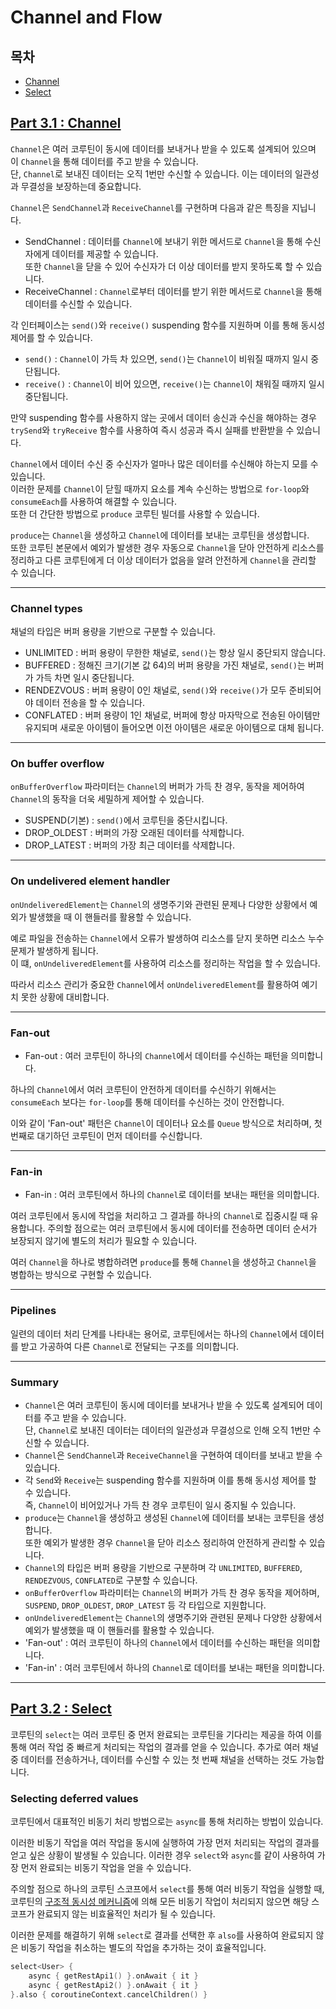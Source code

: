 # Channel and Flow

## 목차

- [Channel](#part-31--channel)
- [Select](#part-32--select)

## [Part 3.1 : Channel](Channel.md)

`Channel`은 여러 코루틴이 동시에 데이터를 보내거나 받을 수 있도록 설계되어 있으며 이 `Channel`을 통해 데이터를 주고 받을 수 있습니다.  
단, `Channel`로 보내진 데이터는 오직 1번만 수신할 수 있습니다. 이는 데이터의 일관성과 무결성을 보장하는데 중요합니다.

`Channel`은 `SendChannel`과 `ReceiveChannel`를 구현하며 다음과 같은 특징을 지닙니다.

- SendChannel : 데이터를 `Channel`에 보내기 위한 메서드로 `Channel`을 통해 수신자에게 데이터를 제공할 수 있습니다.  
  또한 `Channel`을 닫을 수 있어 수신자가 더 이상 데이터를 받지 못하도록 할 수 있습니다.
- ReceiveChannel : `Channel`로부터 데이터를 받기 위한 메서드로 `Channel`을 통해 데이터를 수신할 수 있습니다.

각 인터페이스는 `send()`와 `receive()` suspending 함수를 지원하며 이를 통해 동시성 제어를 할 수 있습니다.

- `send()` : `Channel`이 가득 차 있으면, `send()`는 `Channel`이 비워질 때까지 일시 중단됩니다.
- `receive()` : `Channel`이 비어 있으면, `receive()`는 `Channel`이 채워질 때까지 일시 중단됩니다.

만약 suspending 함수를 사용하지 않는 곳에서 데이터 송신과 수신을 해야하는 경우 `trySend`와 `tryReceive` 함수를 사용하여 즉시 성공과 즉시 실패를 반환받을 수 있습니다.

`Channel`에서 데이터 수신 중 수신자가 얼마나 많은 데이터를 수신해야 하는지 모를 수 있습니다.  
이러한 문제를 `Channel`이 닫힐 때까지 요소를 계속 수신하는 방법으로 `for-loop`와 `consumeEach`를 사용하여 해결할 수 있습니다.  
또한 더 간단한 방법으로 `produce` 코루틴 빌더를 사용할 수 있습니다.

`produce`는 `Channel`을 생성하고 `Channel`에 데이터를 보내는 코루틴을 생성합니다.  
또한 코루틴 본문에서 예외가 발생한 경우 자동으로 `Channel`을 닫아 안전하게 리소스를 정리하고
다른 코루틴에게 더 이상 데이터가 없음을 알려 안전하게 `Channel`을 관리할 수 있습니다.

---

### Channel types

채널의 타입은 버퍼 용량을 기반으로 구분할 수 있습니다.

- UNLIMITED : 버퍼 용량이 무한한 채널로, `send()`는 항상 일시 중단되지 않습니다.
- BUFFERED : 정해진 크기(기본 값 64)의 버퍼 용량을 가진 채널로, `send()`는 버퍼가 가득 차면 일시 중단됩니다.
- RENDEZVOUS : 버퍼 용량이 0인 채널로, `send()`와 `receive()`가 모두 준비되어야 데이터 전송을 할 수 있습니다.
- CONFLATED : 버퍼 용량이 1인 채널로, 버퍼에 항상 마자막으로 전송된 아이템만 유지되며 새로운 아이템이 들어오면 이전 아이템은 새로운 아이템으로 대체 됩니다.

---

### On buffer overflow

`onBufferOverflow` 파라미터는 `Channel`의 버퍼가 가득 찬 경우, 동작을 제어하여 `Channel`의 동작을 더욱 세밀하게 제어할 수 있습니다.

- SUSPEND(기본) : `send()`에서 코루틴을 중단시킵니다.
- DROP_OLDEST : 버퍼의 가장 오래된 데이터를 삭제합니다.
- DROP_LATEST : 버퍼의 가장 최근 데이터를 삭제합니다.

---

### On undelivered element handler

`onUndeliveredElement`는 `Channel`의 생명주기와 관련된 문제나 다양한 상황에서 예외가 발생했을 때 이 핸들러를 활용할 수 있습니다.

예로 파일을 전송하는 `Channel`에서 오류가 발생하여 리소스를 닫지 못하면 리소스 누수 문제가 발생하게 됩니다.  
이 떄, `onUndeliveredElement`를 사용하여 리소스를 정리하는 작업을 할 수 있습니다.

따라서 리소스 관리가 중요한 `Channel`에서 `onUndeliveredElement`를 활용하여 예기치 못한 상황에 대비합니다. 

--- 

### Fan-out

- Fan-out : 여러 코루틴이 하나의 `Channel`에서 데이터를 수신하는 패턴을 의미합니다.

하나의 `Channel`에서 여러 코루틴이 안전하게 데이터를 수신하기 위해서는 `consumeEach` 보다는 `for-loop`를 통해 데이터를 수신하는 것이 안전합니다.

이와 같이 'Fan-out' 패턴은 `Channel`이 데이터나 요소를 `Queue` 방식으로 처리하며, 첫 번째로 대기하던 코루틴이 먼저 데이터를 수신합니다.

--- 

### Fan-in

- Fan-in : 여러 코루틴에서 하나의 `Channel`로 데이터를 보내는 패턴을 의미합니다.

여러 코루틴에서 동시에 작업을 처리하고 그 결과를 하나의 `Channel`로 집중시킬 때 유용합니다.
주의할 점으로는 여러 코루틴에서 동시에 데이터를 전송하면 데이터 순서가 보장되지 않기에 별도의 처리가 필요할 수 있습니다.

여러 `Channel`을 하나로 병합하려면 `produce`를 통해 `Channel`을 생성하고 `Channel`을 병합하는 방식으로 구현할 수 있습니다.

---

### Pipelines

일련의 데이터 처리 단계를 나타내는 용어로, 코루틴에서는 하나의 `Channel`에서 데이터를 받고 가공하여 다른 `Channel`로 전달되는 구조를 의미합니다.

---

### Summary

- `Channel`은 여러 코루틴이 동시에 데이터를 보내거나 받을 수 있도록 설계되어 데이터를 주고 받을 수 있습니다.  
  단, `Channel`로 보내진 데이터는 데이터의 일관성과 무결성으로 인해 오직 1번만 수신할 수 있습니다.
- `Channel`은 `SendChannel`과 `ReceiveChannel`을 구현하여 데이터를 보내고 받을 수 있습니다.
- 각 `Send`와 `Receive`는 suspending 함수를 지원하며 이를 통해 동시성 제어를 할 수 있습니다.  
  즉, `Channel`이 비어있거나 가득 찬 경우 코루틴이 일시 중지될 수 있습니다.
- `produce`는 `Channel`을 생성하고 생성된 `Channel`에 데이터를 보내는 코루틴을 생성합니다.  
  또한 예외가 발생한 경우 `Channel`을 닫아 리소스 정리하여 안전하게 관리할 수 있습니다.
- `Channel`의 타입은 버퍼 용량을 기반으로 구분하며 각 `UNLIMITED`, `BUFFERED`, `RENDEZVOUS`, `CONFLATED`로 구분할 수 있습니다.
- `onBufferOverflow` 파라미터는 `Channel`의 버퍼가 가득 찬 경우 동작을 제어하며, `SUSPEND`, `DROP_OLDEST`, `DROP_LATEST` 등 각 타입으로 지원합니다.
- `onUndeliveredElement`는 `Channel`의 생명주기와 관련된 문제나 다양한 상황에서 예외가 발생했을 때 이 핸들러를 활용할 수 있습니다.
- 'Fan-out' : 여러 코루틴이 하나의 `Channel`에서 데이터를 수신하는 패턴을 의미합니다.
- 'Fan-in' : 여러 코루틴에서 하나의 `Channel`로 데이터를 보내는 패턴을 의미합니다.

------------------------------------------------------------------------------------------------

## [Part 3.2 : Select](Select.md)

코루틴의 `select`는 여러 코루틴 중 먼저 완료되는 코루틴을 기다리는 제공을 하여 이를 통해 여러 작업 중 빠르게 처리되는 작업의 결과를 얻을 수 있습니다.
추가로 여러 채널 중 데이터를 전송하거나, 데이터를 수신할 수 있는 첫 번째 채널을 선택하는 것도 가능합니다.

### Selecting deferred values

코루틴에서 대표적인 비동기 처리 방법으로는 `async`를 통해 처리하는 방법이 있습니다.

이러한 비동기 작업을 여러 작업을 동시에 실행하여 가장 먼저 처리되는 작업의 결과를 얻고 싶은 상황이 발생될 수 있습니다. 
이러한 경우 `select`와 `async`를 같이 사용하여 가장 먼저 완료되는 비동기 작업을 얻을 수 있습니다. 

주의할 점으로 하나의 코루틴 스코프에서 `select`를 통해 여러 비동기 작업을 실행할 때,   
코루틴의 [구조적 동시성 메커니즘](../Structured%20Concurrency.md)에 의해 모든 비동기 작업이 처리되지 않으면 해당 스코프가 완료되지 않는 비효율적인 처리가 될 수 있습니다.

이러한 문제를 해결하기 위해 `select`로 결과를 선택한 후 `also`를 사용하여 완료되지 않은 비동기 작업을 취소하는 별도의 작업을 추가하는 것이 효율적입니다.

```kotlin
select<User> {
    async { getRestApi1() }.onAwait { it }
    async { getRestApi2() }.onAwait { it }
}.also { coroutineContext.cancelChildren() }
```
